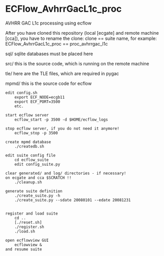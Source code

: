 ECFlow_AvhrrGacL1c_proc
=======================

AVHRR GAC L1c processing using ecflow

After you have cloned this repository 
(local [ecgate] and remote machine [cca]), 
you have to rename the clone:
clone == suite name, 
for example:
ECFlow_AvhrrGacL1c_proc == proc_avhrrgac_l1c


sql/
    sqlite databases must be placed here


src/
    this is the source code, which
    is running on the remote machine


tle/
    here are the TLE files, which are
    required in pygac


mpmd/
    this is the source code for ecflow

    edit config.sh
        export ECF_NODE=ecgb11
        export ECF_PORT=3500
        etc.

    start ecflow server
        ecflow_start -p 3500 -d $HOME/ecflow_logs

    stop ecflow server, if you do not need it anymore!
        ecflow_stop -p 3500

    create mpmd database
        ./createdb.sh    

    edit suite config file
        cd ecflow_suite
        edit config_suite.py

    clear generated/ and log/ directories - if necessary!
    on ecgate and cca $SCRATCH !!
        ./cleanup.sh

    generate suite definition
        ./create_suite.py -h
        ./create_suite.py --sdate 20080101 --edate 20081231


    register and load suite
        cd ..
        [./reset.sh]
        ./register.sh
        ./load.sh

    open ecflowview GUI
        ecflowview &
    and resume suite

